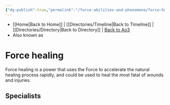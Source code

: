 ```yaml
---
{"dg-publish":true,"permalink":"/force-abilities-and-phenomena/force-healing/"}
---
```


- [[Home\|Back to Home]] | [[Directories/Timeline\|Back to Timeline]] | [[Directories/Directory\|Back to Directory]] | [Back to Ao3](https://archiveofourown.org/works/19334440/chapters/45992584)
- Also known as 

# Force healing
Force healing is a power that uses the Force to accelerate the natural healing process rapidly, and could be used to heal the most fatal of wounds and injuries.

**Specialists**
- 